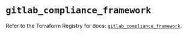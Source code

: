 # `gitlab_compliance_framework`

Refer to the Terraform Registry for docs: [`gitlab_compliance_framework`](https://registry.terraform.io/providers/gitlabhq/gitlab/16.8.0/docs/resources/compliance_framework).

